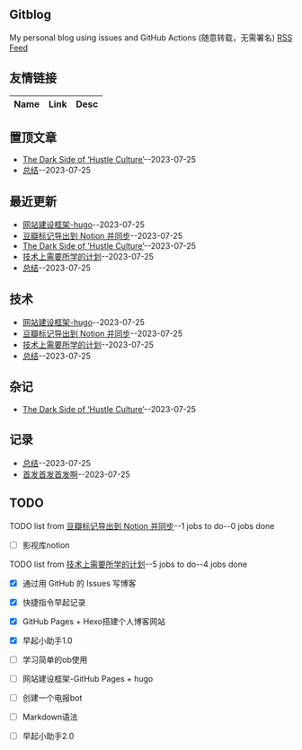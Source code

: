 ## Gitblog
My personal blog using issues and GitHub Actions (随意转载，无需署名)
[RSS Feed](https://raw.githubusercontent.com/Vitowong00/gitblog/master/feed.xml)
## 友情链接
| Name | Link | Desc | 
 | ---- | ---- | ---- |
## 置顶文章
- [The Dark Side of ‘Hustle Culture’](https://github.com/Vitowong00/gitblog/issues/15)--2023-07-25
- [总结](https://github.com/Vitowong00/gitblog/issues/13)--2023-07-25
## 最近更新
- [网站建设框架-hugo](https://github.com/Vitowong00/gitblog/issues/17)--2023-07-25
- [豆瓣标记导出到 Notion 并同步](https://github.com/Vitowong00/gitblog/issues/16)--2023-07-25
- [The Dark Side of ‘Hustle Culture’](https://github.com/Vitowong00/gitblog/issues/15)--2023-07-25
- [技术上需要所学的计划](https://github.com/Vitowong00/gitblog/issues/14)--2023-07-25
- [总结](https://github.com/Vitowong00/gitblog/issues/13)--2023-07-25
## 技术
- [网站建设框架-hugo](https://github.com/Vitowong00/gitblog/issues/17)--2023-07-25
- [豆瓣标记导出到 Notion 并同步](https://github.com/Vitowong00/gitblog/issues/16)--2023-07-25
- [技术上需要所学的计划](https://github.com/Vitowong00/gitblog/issues/14)--2023-07-25
- [总结](https://github.com/Vitowong00/gitblog/issues/13)--2023-07-25
## 杂记
- [The Dark Side of ‘Hustle Culture’](https://github.com/Vitowong00/gitblog/issues/15)--2023-07-25
## 记录
- [总结](https://github.com/Vitowong00/gitblog/issues/13)--2023-07-25
- [首发首发首发啊](https://github.com/Vitowong00/gitblog/issues/12)--2023-07-25
## TODO
TODO list from [豆瓣标记导出到 Notion 并同步](https://github.com/Vitowong00/gitblog/issues/16)--1 jobs to do--0 jobs done
- [ ] 影视库notion

TODO list from [技术上需要所学的计划](https://github.com/Vitowong00/gitblog/issues/14)--5 jobs to do--4 jobs done
- [x] 通过用 GitHub 的 Issues 写博客
- [x] 快捷指令早起记录
- [x] GitHub Pages + Hexo搭建个人博客网站
- [x] 早起小助手1.0
- [ ] 学习简单的ob使用
- [ ] 网站建设框架-GitHub Pages + hugo
- [ ] 创建一个电报bot
- [ ] Markdown语法
- [ ] 早起小助手2.0

